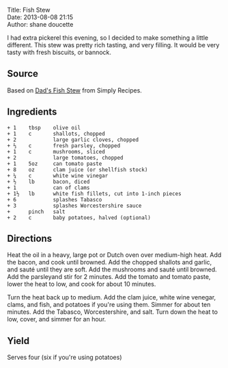 Title: Fish Stew  
Date: 2013-08-08 21:15  
Author: shane doucette  


I had extra pickerel this evening, so I decided to make something a little different.  This stew was pretty rich tasting, and very filling.  It would be very tasty with fresh biscuits, or bannock. 


## Source
Based on [Dad\'s Fish Stew](http://www.simplyrecipes.com/recipes/dads_fish_stew/) from Simply Recipes.


## Ingredients
~~~~
+ 1    tbsp    olive oil
+ 1    c       shallots, chopped
+ 2            large garlic cloves, chopped
+ ⅔    c       fresh parsley, chopped
+ 1    c       mushrooms, sliced
+ 2            large tomatoes, chopped
+ 1    5oz     can tomato paste
+ 8    oz      clam juice (or shellfish stock)
+ ¼    c       white wine vinegar
+ ½    lb      bacon, diced
+ 1            can of clams
+ 1½   lb      white fish fillets, cut into 1-inch pieces
+ 6            splashes Tabasco
+ 3            splashes Worcestershire sauce
+      pinch   salt
+ 2    c       baby potatoes, halved (optional)
~~~~


## Directions
Heat the oil in a heavy, large pot or Dutch oven over medium-high heat.  Add the bacon, and cook until browned.  Add the chopped shallots and garlic, and sauté until they are soft. Add the mushrooms and sauté until browned.  Add the parsleyand stir for 2 minutes.  Add the tomato and tomato paste, lower the heat to low, and cook for about 10 minutes.

Turn the heat back up to medium.  Add the clam juice, white wine venegar, clams, and fish, and potatoes if you\'re using them. Simmer for about ten minutes.  Add the Tabasco, Worcestershire, and salt.  Turn down the heat to low, cover, and simmer for an hour.  


## Yield
Serves four (six if you\'re using potatoes)

